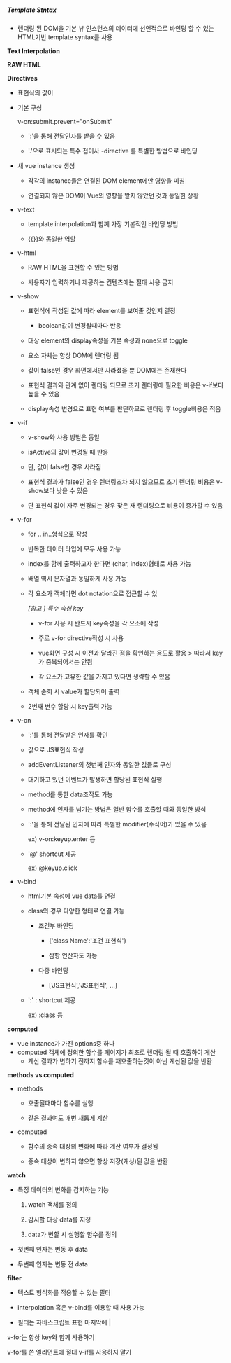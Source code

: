 ##### Template Stntax

- 렌더링 된 DOM을 기본 뷰 인스턴스의 데이터에 선언적으로 바인딩 할 수 있는 HTML기반 template syntax를 사용

**Text Interpolation**

**RAW HTML**

**Directives**

- 표현식의 값이 

- 기본 구성
  
  v-on:submit.prevent="onSubmit"
  
  - ':'을 통해 전달인자를 받을 수 있음
  
  - '.'으로 표시되는 특수 접미사 -directive 를 특별한 방법으로 바인딩

- 새 vue instance 생성
  
  - 각각의 instance들은 연결된 DOM element에만 영향을 미침
  
  - 연결되지 않은 DOM이 Vue의 영향을 받지 않았던 것과 동일한 상황

- v-text
  
  - template interpolation과 함꼐 가장 기본적인 바인딩 방법
  
  - {{}}와 동일한 역할

- v-html
  
  - RAW HTML을 표현할 수 있는 방법
  
  - 사용자가 입력하거나 제공하는 컨텐츠에는 절대 사용 금지

- v-show
  
  - 표현식에 작성된 값에 따라 element를 보여줄 것인지 결정
    
    - boolean값이 변경될때마다 반응
  
  - 대상 element의 display속성을 기본 속성과 none으로 toggle
  
  - 요소 자체는 항상 DOM에 렌더링 됨
  
  - 값이 false인 경우 화면에서만 사라졌을 뿐 DOM에는 존재한다
  
  - 표현식 결과와 관계 없이 렌더링 되므로 초기 렌더링에 필요한 비용은 v-if보다 높을 수 있음
  
  - display속성 변경으로 표현 여부를 판단하므로 렌더링 후 toggle비용은 적음

- v-if
  
  - v-show와 사용 방법은 동일
  
  - isActive의 값이 변경될 때 반응
  
  - 단, 값이 false인 경우 사라짐
  
  - 표현식 결과가 false인 경우 렌더링조차 되지 않으므로 초기 렌더링 비용은 v-show보다 낮을 수 있음
  
  - 단 표현식 값이 자주 변경되는 경우 잦은 재 렌더링으로 비용이 증가할 수 있음

- v-for
  
  - for .. in..형식으로 작성
  
  - 반복한 데이터 타입에 모두 사용 가능
  
  - index를 함께 출력하고자 한다면 (char, index)형태로 사용 가능
  
  - 배열 역시 문자열과 동일하게 사용 가능
  
  - 각 요소가 객체라면 dot notation으로 접근할 수 있
    
    *[참고 ] 특수 속성 key*
    
    - v-for 사용 시 반드시 key속성을 각 요소에 작성
    
    - 주로 v-for directive작성 시 사용
    
    - vue화면 구성 시 이전과 달라진 점을 확인하는 용도로 활용 > 따라서 key가 중복되어서는 안됨
    
    - 각 요소가 고유한 값을 가지고 있다면 생략할 수 있음
  
  - 객체 순회 시 value가 할당되어 출력
  
  - 2번째 변수 할당 시 key출력 가능

- v-on
  
  - ':'를 통해 전달받은 인자를 확인
  
  - 값으로 JS표현식 작성
  
  - addEventListener의 첫번째 인자와 동일한 값들로 구성
  
  - 대기하고 있던 이벤트가 발생하면 할당된 표현식 실행
  
  - method를 통한 data조작도 가능
  
  - method에 인자를 넘기는 방법은 일반 함수를 호출할 때와 동일한 방식
  
  - ':'을 통해 전달된 인자에 따라 특별한 modifier(수식어)가 있을 수 있음
    
    ex) v-on:keyup.enter 등
  
  - '@' shortcut 제공
    
    ex) @keyup.click

- v-bind
  
  - html기본 속성에 vue data를 연결
  
  - class의 경우 다양한 형태로 연결 가능
    
    - 조건부 바인딩
      
      - {'class Name':'조건 표현식'}
      
      - 삼항 연산자도 가능
    
    - 다중 바인딩
      
      - ['JS표현식','JS표현식', ...]
  
  - ':' : shortcut 제공
    
    ex) :class 등



**computed**

- vue instance가 가진 options중 하나
- computed 객체에 정의한 함수를 페이지가 최초로 렌더링 될 때 호출하여 계산
  - 계산 결과가 변하기 전까지 함수를 재호출하는것이 아닌 계산된 값을 반환



**methods vs computed**

- methods
  
  - 호출될때마다 함수를 실행
  
  - 같은 결과여도 매번 새롭게 계산

- computed
  
  - 함수의 종속 대상의 변화에 따라 계산 여부가 결정됨
  
  - 종속 대상이 변하지 않으면 항상 저장(캐싱)된 값을 반환



**watch**

- 특정 데이터의 변화를 감지하는 기능
  
  1. watch 객체를 정의
  
  2. 감시할 대상 data를 지정
  
  3. data가 변할 시 실행할 함수를 정의

- 첫번째 인자는 변동 후 data

- 두번째 인자는 변동 전 data





**filter**

- 텍스트 형식화를 적용할 수 있는 필터

- interpolation 혹은 v-bind를 이용할 때 사용 가능

- 필터는 자바스크립트 표현 마지막에 |





v-for는 항상 key와 함께 사용하기

v-for를 쓴 엘리먼트에 절대 v-if를 사용하지 말기
